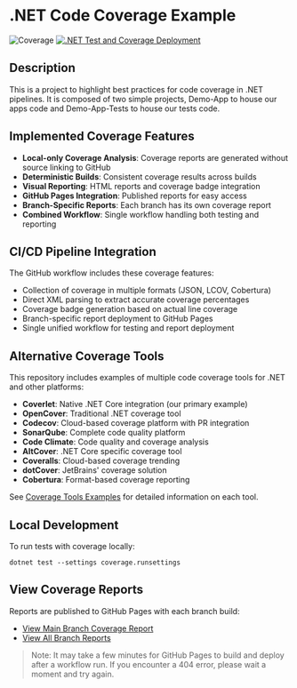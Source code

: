 # .NET Code Coverage Example

![Coverage](https://krishh-amilineni.github.io/code-coverage-example/branches/main/coverage-badge.svg) [![.NET Test and Coverage Deployment](https://github.com/krishh-amilineni/code-coverage-example/actions/workflows/dotnet-test-and-deploy-coverage.yml/badge.svg)](https://github.com/krishh-amilineni/code-coverage-example/actions/workflows/dotnet-test-and-deploy-coverage.yml)

## Description
This is a project to highlight best practices for code coverage in .NET pipelines. It is composed of two simple projects, Demo-App to house our apps code and Demo-App-Tests to house our tests code.

## Implemented Coverage Features

- **Local-only Coverage Analysis**: Coverage reports are generated without source linking to GitHub
- **Deterministic Builds**: Consistent coverage results across builds
- **Visual Reporting**: HTML reports and coverage badge integration
- **GitHub Pages Integration**: Published reports for easy access
- **Branch-Specific Reports**: Each branch has its own coverage report
- **Combined Workflow**: Single workflow handling both testing and reporting

## CI/CD Pipeline Integration

The GitHub workflow includes these coverage features:

- Collection of coverage in multiple formats (JSON, LCOV, Cobertura)
- Direct XML parsing to extract accurate coverage percentages
- Coverage badge generation based on actual line coverage
- Branch-specific report deployment to GitHub Pages
- Single unified workflow for testing and report deployment

## Alternative Coverage Tools

This repository includes examples of multiple code coverage tools for .NET and other platforms:

- **Coverlet**: Native .NET Core integration (our primary example)
- **OpenCover**: Traditional .NET coverage tool
- **Codecov**: Cloud-based coverage platform with PR integration
- **SonarQube**: Complete code quality platform
- **Code Climate**: Code quality and coverage analysis
- **AltCover**: .NET Core specific coverage tool
- **Coveralls**: Cloud-based coverage trending
- **dotCover**: JetBrains' coverage solution
- **Cobertura**: Format-based coverage reporting

See [Coverage Tools Examples](./coverage-tools-examples.md) for detailed information on each tool.

## Local Development

To run tests with coverage locally:

```
dotnet test --settings coverage.runsettings
```

## View Coverage Reports

Reports are published to GitHub Pages with each branch build:
- [View Main Branch Coverage Report](https://krishh-amilineni.github.io/code-coverage-example/branches/main/index.html)
- [View All Branch Reports](https://krishh-amilineni.github.io/code-coverage-example/)

> Note: It may take a few minutes for GitHub Pages to build and deploy after a workflow run. If you encounter a 404 error, please wait a moment and try again.
